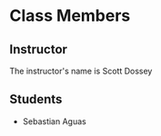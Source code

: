 # Class Members

## Instructor

The instructor's name is Scott Dossey

## Students

* Sebastian Aguas
